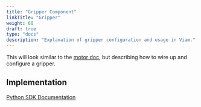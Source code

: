 ```yaml
---
title: "Gripper Component"
linkTitle: "Gripper"
weight: 60
draft: true
type: "docs"
description: "Explanation of gripper configuration and usage in Viam."
---
```

This will look similar to the [motor doc](../motor/), but describing how to wire up and configure a gripper.


## Implementation

[Python SDK Documentation](https://python.viam.dev/autoapi/viam/components/gripper/index.html)
